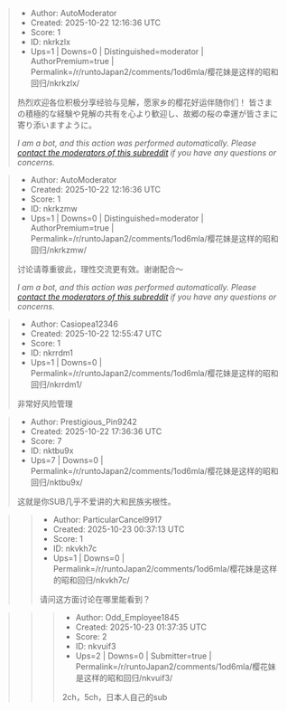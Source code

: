 > - Author: AutoModerator
> - Created: 2025-10-22 12:16:36 UTC
> - Score: 1
> - ID: nkrkzlx
> - Ups=1 | Downs=0 | Distinguished=moderator | AuthorPremium=true | Permalink=/r/runtoJapan2/comments/1od6mla/樱花妹是这样的昭和回归/nkrkzlx/
>
> 热烈欢迎各位积极分享经验与见解，愿家乡的樱花好运伴随你们！
> 皆さまの積極的な経験や見解の共有を心より歓迎し、故郷の桜の幸運が皆さまに寄り添いますように。
> 
> *I am a bot, and this action was performed automatically. Please [contact the moderators of this subreddit](/message/compose/?to=/r/runtoJapan2) if you have any questions or concerns.*

> - Author: AutoModerator
> - Created: 2025-10-22 12:16:36 UTC
> - Score: 1
> - ID: nkrkzmw
> - Ups=1 | Downs=0 | Distinguished=moderator | AuthorPremium=true | Permalink=/r/runtoJapan2/comments/1od6mla/樱花妹是这样的昭和回归/nkrkzmw/
>
> 讨论请尊重彼此，理性交流更有效。谢谢配合～
> 
> 
> *I am a bot, and this action was performed automatically. Please [contact the moderators of this subreddit](/message/compose/?to=/r/runtoJapan2) if you have any questions or concerns.*

> - Author: Casiopea12346
> - Created: 2025-10-22 12:55:47 UTC
> - Score: 1
> - ID: nkrrdm1
> - Ups=1 | Downs=0 | Permalink=/r/runtoJapan2/comments/1od6mla/樱花妹是这样的昭和回归/nkrrdm1/
>
> 非常好风险管理

> - Author: Prestigious_Pin9242
> - Created: 2025-10-22 17:36:36 UTC
> - Score: 7
> - ID: nktbu9x
> - Ups=7 | Downs=0 | Permalink=/r/runtoJapan2/comments/1od6mla/樱花妹是这样的昭和回归/nktbu9x/
>
> 这就是你SUB几乎不爱讲的大和民族劣根性。

>> - Author: ParticularCancel9917
>> - Created: 2025-10-23 00:37:13 UTC
>> - Score: 1
>> - ID: nkvkh7c
>> - Ups=1 | Downs=0 | Permalink=/r/runtoJapan2/comments/1od6mla/樱花妹是这样的昭和回归/nkvkh7c/
>>
>> 请问这方面讨论在哪里能看到？

>>> - Author: Odd_Employee1845
>>> - Created: 2025-10-23 01:37:35 UTC
>>> - Score: 2
>>> - ID: nkvuif3
>>> - Ups=2 | Downs=0 | Submitter=true | Permalink=/r/runtoJapan2/comments/1od6mla/樱花妹是这样的昭和回归/nkvuif3/
>>>
>>> 2ch，5ch，日本人自己的sub
